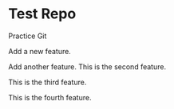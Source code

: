 # Test Repo

Practice Git

Add a new feature.

Add another feature. This is the second feature.

This is the third feature.

This is the fourth feature.